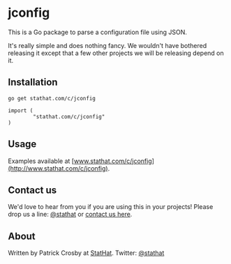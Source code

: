 jconfig
=======

This is a Go package to parse a configuration file using JSON.

It's really simple and does nothing fancy.  We wouldn't have bothered releasing it
except that a few other projects we will be releasing depend on it.

Installation
------------

    go get stathat.com/c/jconfig

    import (
            "stathat.com/c/jconfig"
    )

Usage
-----

Examples available at [www.stathat.com/c/jconfig](http://www.stathat.com/c/jconfig).

Contact us
----------

We'd love to hear from you if you are using this in your projects!  Please drop us a
line: [@stathat](http://twitter.com/stathat) or [contact us here](http://www.stathat.com/docs/contact).

About
-----

Written by Patrick Crosby at [StatHat](http://www.stathat.com).  Twitter:  [@stathat](http://twitter.com/stathat)
